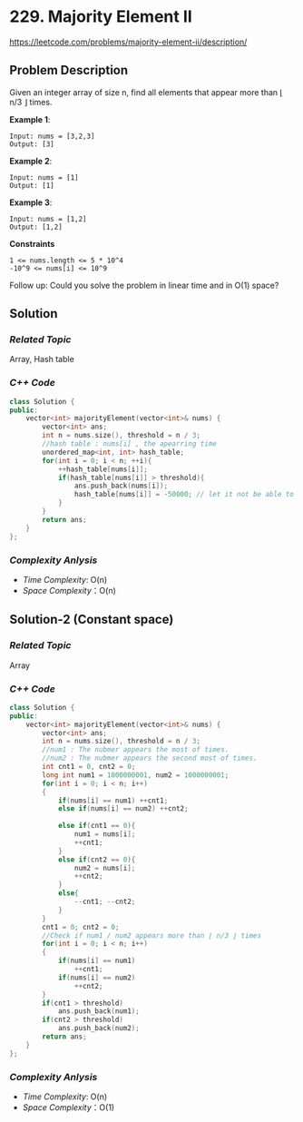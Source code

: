 # 229. Majority Element II
https://leetcode.com/problems/majority-element-ii/description/

## Problem Description

Given an integer array of size n, find all elements that appear more than ⌊ n/3 ⌋ times.


**Example 1**:
```
Input: nums = [3,2,3]
Output: [3]
```
**Example 2**:
```
Input: nums = [1]
Output: [1]
```
**Example 3**:
```
Input: nums = [1,2]
Output: [1,2]
```

**Constraints**
```
1 <= nums.length <= 5 * 10^4
-10^9 <= nums[i] <= 10^9
```
Follow up: Could you solve the problem in linear time and in O(1) space?

## Solution

### _Related Topic_
   Array, Hash table

### _C++ Code_
```cpp
class Solution {
public:
    vector<int> majorityElement(vector<int>& nums) {
        vector<int> ans;
        int n = nums.size(), threshold = n / 3;
        //hash table : nums[i] , the apearring time
        unordered_map<int, int> hash_table;
        for(int i = 0; i < n; ++i){
            ++hash_table[nums[i]];
            if(hash_table[nums[i]] > threshold){
                ans.push_back(nums[i]);
                hash_table[nums[i]] = -50000; // let it not be able to be larger than ⌊ n/3 ⌋ times.
            }
        }
        return ans;
    }
};
```

### _Complexity Anlysis_
- _Time Complexity_: O(n)
- _Space Complexity_：O(n)


## Solution-2 (Constant space)

### _Related Topic_
   Array

### _C++ Code_
```cpp
class Solution {
public:
    vector<int> majorityElement(vector<int>& nums) {
        vector<int> ans;
        int n = nums.size(), threshold = n / 3;
        //num1 : The nubmer appears the most of times.
        //num2 : The nubmer appears the second most of times.
        int cnt1 = 0, cnt2 = 0;
        long int num1 = 1000000001, num2 = 1000000001;
        for(int i = 0; i < n; i++)
        {
            if(nums[i] == num1) ++cnt1;
            else if(nums[i] == num2) ++cnt2;
    
            else if(cnt1 == 0){
                num1 = nums[i];
                ++cnt1;
            }
            else if(cnt2 == 0){
                num2 = nums[i];
                ++cnt2;
            }
            else{
                --cnt1; --cnt2;
            }
        }
        cnt1 = 0; cnt2 = 0; 
        //Check if num1 / num2 appears more than ⌊ n/3 ⌋ times
        for(int i = 0; i < n; i++)
        {
            if(nums[i] == num1)
                ++cnt1;
            if(nums[i] == num2)
                ++cnt2;
        }
        if(cnt1 > threshold) 
            ans.push_back(num1);
        if(cnt2 > threshold)
            ans.push_back(num2);   
        return ans;
    }
};
```

### _Complexity Anlysis_
- _Time Complexity_: O(n)
- _Space Complexity_：O(1)
